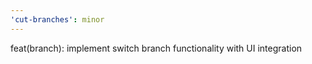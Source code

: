 ```yaml
---
'cut-branches': minor
---
```


feat(branch): implement switch branch functionality with UI integration
